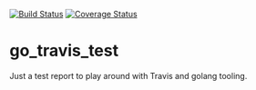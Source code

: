 [![Build Status](https://travis-ci.org/maciejmrowiec/go_travis_test.svg?branch=master)](https://travis-ci.org/maciejmrowiec/go_travis_test) 
[![Coverage Status](https://coveralls.io/repos/maciejmrowiec/go_travis_test/badge.svg?branch=master&service=github)](https://coveralls.io/github/maciejmrowiec/go_travis_test?branch=master)

# go_travis_test
Just a test report to play around with Travis and golang tooling.
